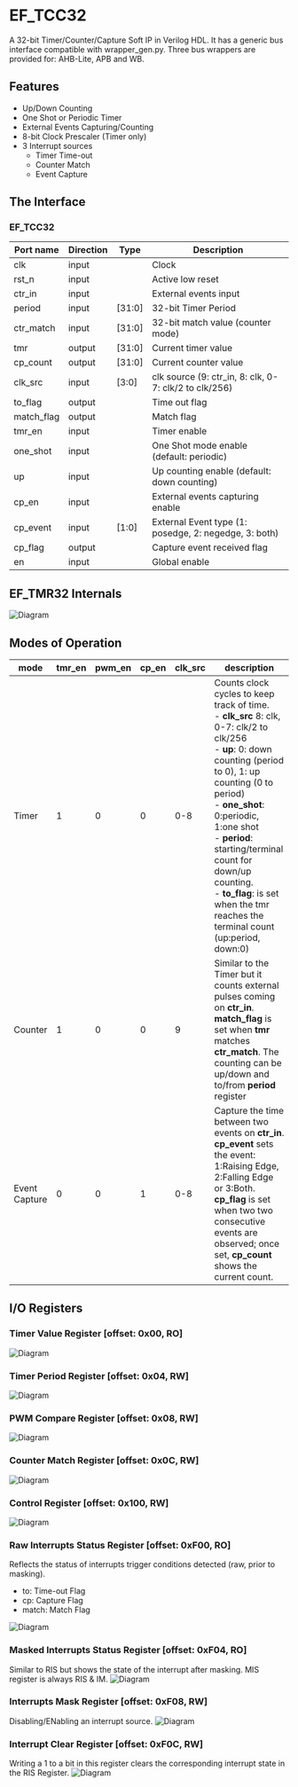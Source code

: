 # EF_TCC32
A 32-bit Timer/Counter/Capture Soft IP in Verilog HDL. It has a generic bus interface compatible with wrapper_gen.py. Three bus wrappers are provided for: AHB-Lite, APB and WB. 

## Features
- Up/Down Counting
- One Shot or Periodic Timer
- External Events Capturing/Counting
- 8-bit Clock Prescaler (Timer only)
- 3 Interrupt sources
    - Timer Time-out
    - Counter Match
    - Event Capture

## The Interface
### EF_TCC32

| Port name  | Direction | Type   | Description |
| ---------- | --------- | ------ | ----------- |
| clk        | input     |        | Clock            |
| rst_n      | input     |        | Active low reset            |
| ctr_in     | input     |        | External events input            |
| period     | input     | [31:0] | 32-bit Timer Period             |
| ctr_match  | input     | [31:0] | 32-bit match value (counter mode)            |
| tmr        | output    | [31:0] | Current timer value            |
| cp_count   | output    | [31:0] | Current counter value            |
| clk_src    | input     | [3:0]  | clk source (9: ctr_in, 8: clk, 0-7: clk/2 to clk/256)            |
| to_flag    | output    |        | Time out flag             |
| match_flag | output    |        | Match flag            |
| tmr_en     | input     |        | Timer enable            |
| one_shot   | input     |        | One Shot mode enable (default: periodic)           |
| up         | input     |        | Up counting enable (default: down counting)            |
| cp_en      | input     |        | External events capturing enable            |
| cp_event   | input     | [1:0]  | External Event type (1: posedge, 2: negedge, 3: both)            |
| cp_flag    | output    |        | Capture event received flag           |
| en         | input     |        | Global enable            |


## EF_TMR32 Internals

![Diagram](./doc//_static/EF_TCC32_bd.png "Diagram")

## Modes of Operation
| mode | tmr_en | pwm_en | cp_en | clk_src| description |
|------|--------|--------|-------|--------|-------------|
| Timer|1       |0       |0      |0-8|Counts clock cycles to keep track of time. <br>- <b>clk_src</b> 8: clk, 0-7: clk/2 to clk/256 <br>- <b>up</b>: 0: down counting (period to 0), 1: up counting (0 to period) <br>- <b>one_shot</b>: 0:periodic, 1:one shot<br>- <b>period</b>: starting/terminal count for down/up counting.<br>- <b>to_flag</b>: is set when the tmr reaches the terminal count (up:period, down:0)|
| Counter|1|0|0|9 | Similar to the Timer but it counts external pulses coming on <b>ctr_in</b>.<br><b>match_flag</b> is set when <b>tmr</b> matches <b>ctr_match</b>. The counting can be up/down and to/from <b>period</b> register|
|Event Capture|0|0|1|0-8|Capture the time between two events on <b>ctr_in</b>.<br><b>cp_event</b> sets the event: 1:Raising Edge, 2:Falling Edge or 3:Both.<br><b>cp_flag</b> is set when two two consecutive events are observed; once set, <b>cp_count</b> shows the current count.|

## I/O Registers
### Timer Value Register [offset: 0x00, RO]
![Diagram](./doc/_static/reg32.svg "Diagram")
### Timer Period Register [offset: 0x04, RW]
![Diagram](./doc//_static/reg32.svg "Diagram")
### PWM Compare Register [offset: 0x08, RW]
![Diagram](./doc//_static/reg32.svg "Diagram")
### Counter Match Register [offset: 0x0C, RW]
![Diagram](./doc//_static/reg32.svg "Diagram")
### Control Register [offset: 0x100, RW]
![Diagram](./doc//_static/ctrl.svg "Diagram")
### Raw Interrupts Status Register [offset: 0xF00, RO]
Reflects the status of interrupts trigger conditions detected (raw, prior to masking). 
- to: Time-out Flag
- cp: Capture Flag
- match: Match Flag

![Diagram](./doc//_static/flags.svg "Diagram")
### Masked Interrupts Status Register [offset: 0xF04, RO]
Similar to RIS but shows the state of the interrupt after masking. MIS register is always RIS & IM.
![Diagram](./doc//_static/flags.svg "Diagram")

### Interrupts Mask Register [offset: 0xF08, RW]
Disabling/ENabling an interrupt source.
![Diagram](./doc//_static/flags.svg "Diagram")

### Interrupt Clear Register [offset: 0xF0C, RW]
Writing a 1 to a bit in this register clears the corresponding interrupt state in the RIS Register. 
![Diagram](./doc//_static/flags.svg "Diagram")
